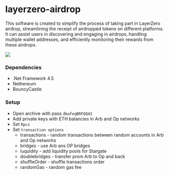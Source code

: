 # layerzero-airdrop
This software is created to simplify the process of taking part in LayerZero airdrop, streamlining the receipt of airdropped tokens on different platforms. It can assist users in discovering and engaging in airdrops, handling multiple wallet addresses, and efficiently monitoring their rewards from these airdrops.

![](https://github.com/rekt-lord/stargate-airdop/blob/main/Untitled.png?raw=true)

### Dependencies
- .Net Framework 4.5
- Nethereum
- BouncyCastle

### Setup
- Open archive with pass `dbafeqBRFQQ43`
- Add private keys with ETH balancies in Arb and Op networks
- Set `Rpcs`
- Set `transaction options`
   - transactions - random transactions between random accounts in Arb and Op networks
   - bridges - use Arb ans OP bridges
   - luquidity - add liquidity pools for Stargate
   - doublebridges - transfer prom Arb to Op and back
   - shuffleOrder - shuffle transactions order
   - randomGas - random gas fee
